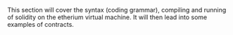 This section will cover the syntax (coding grammar), compiling and running of solidity on the etherium virtual machine. It will then lead into some examples of contracts.
